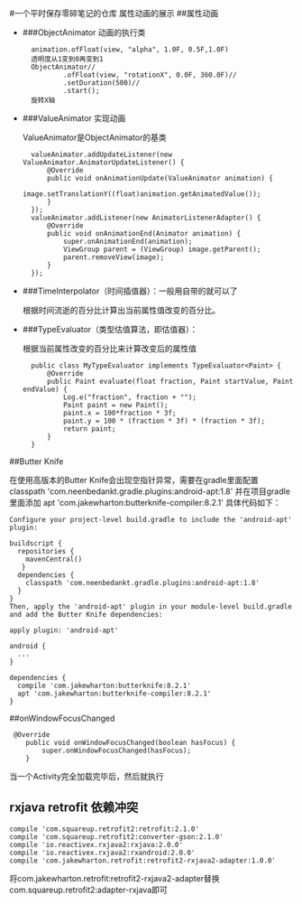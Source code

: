 #一个平时保存零碎笔记的仓库
属性动画的展示
##属性动画
+ ###ObjectAnimator 动画的执行类
		
		animation.ofFloat(view, "alpha", 1.0F, 0.5F,1.0F)
		透明度从1变到0再变到1
		ObjectAnimator//
                .ofFloat(view, "rotationX", 0.0F, 360.0F)//
                .setDuration(500)//
                .start();
		旋转X轴

+ ###ValueAnimator 实现动画

	ValueAnimator是ObjectAnimator的基类

		valueAnimator.addUpdateListener(new ValueAnimator.AnimatorUpdateListener() {
            @Override
            public void onAnimationUpdate(ValueAnimator animation) {
                image.setTranslationY((float)animation.getAnimatedValue());
            }
        });
        valueAnimator.addListener(new AnimatorListenerAdapter() {
            @Override
            public void onAnimationEnd(Animator animation) {
                super.onAnimationEnd(animation);
                ViewGroup parent = (ViewGroup) image.getParent();
                parent.removeView(image);
            }
        });
		
+ ###TimeInterpolator（时间插值器）：一般用自带的就可以了

	根据时间流逝的百分比计算出当前属性值改变的百分比。

+ ###TypeEvaluator（类型估值算法，即估值器）： 

	根据当前属性改变的百分比来计算改变后的属性值
		
		public class MyTypeEvaluator implements TypeEvaluator<Paint> {
		    @Override
		    public Paint evaluate(float fraction, Paint startValue, Paint endValue) {
		        Log.e("fraction", fraction + "");
		        Paint paint = new Paint();
		        paint.x = 100*fraction * 3f;
		        paint.y = 100 * (fraction * 3f) * (fraction * 3f);
		        return paint;
		    }
		}		

##Butter Knife

   在使用高版本的Butter Knife会出现空指针异常，需要在gradle里面配置
   classpath 'com.neenbedankt.gradle.plugins:android-apt:1.8'
   并在项目gradle里面添加 apt 'com.jakewharton:butterknife-compiler:8.2.1'
   具体代码如下：
   
   
    Configure your project-level build.gradle to include the 'android-apt' plugin:
    
    buildscript {
      repositories {
        mavenCentral()
       }
      dependencies {
        classpath 'com.neenbedankt.gradle.plugins:android-apt:1.8'
      }
    }
    Then, apply the 'android-apt' plugin in your module-level build.gradle and add the Butter Knife dependencies:
    
    apply plugin: 'android-apt'
    
    android {
      ...
    }
    
    dependencies {
      compile 'com.jakewharton:butterknife:8.2.1'
      apt 'com.jakewharton:butterknife-compiler:8.2.1'
    }
    
##onWindowFocusChanged   
    
     @Override
        public void onWindowFocusChanged(boolean hasFocus) {
            super.onWindowFocusChanged(hasFocus);
        }
        
        
当一个Activity完全加载完毕后，然后就执行

## rxjava retrofit 依赖冲突

```
compile 'com.squareup.retrofit2:retrofit:2.1.0'
compile 'com.squareup.retrofit2:converter-gson:2.1.0'
compile 'io.reactivex.rxjava2:rxjava:2.0.0'
compile 'io.reactivex.rxjava2:rxandroid:2.0.0'
compile 'com.jakewharton.retrofit:retrofit2-rxjava2-adapter:1.0.0'
```

将com.jakewharton.retrofit:retrofit2-rxjava2-adapter替换com.squareup.retrofit2:adapter-rxjava即可